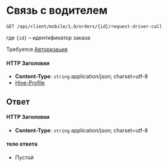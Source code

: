 # Связь с водителем

`GET /api/client/mobile/1.0/orders/{id}/request-driver-call`

где `{id}` – идентификатор заказа

Требуется [Авторизация](hmac.md)
#### HTTP Заголовки
* **Content-Type**: `string` application/json; charset=utf-8
* [Hive-Profile](http_headers.md)

## Ответ

#### HTTP Заголовки
* **Content-Type**: `string` application/json; charset=utf-8

#### тело ответа
* Пустой
